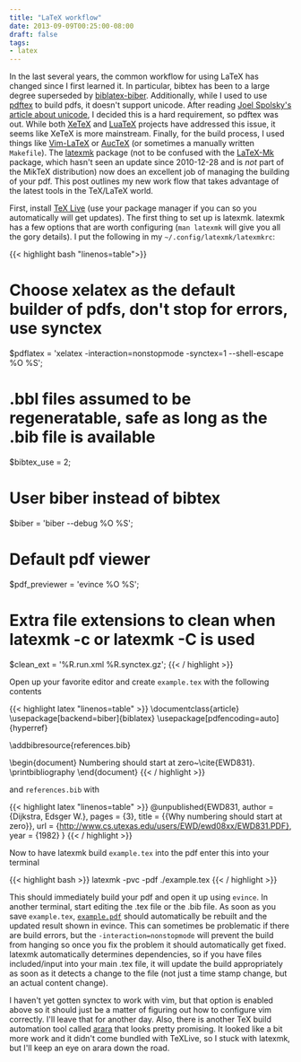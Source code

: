 ```yaml
---
title: "LaTeX workflow"
date: 2013-09-09T00:25:00-08:00
draft: false
tags:
- latex
---
```


In the last several years, the common workflow for using LaTeX has changed
since I first learned it. In particular, bibtex has been to a large degree
superseded by [biblatex-biber](http://biblatex-biber.sourceforge.net/).
Additionally, while I used to use
[pdftex](http://www.tug.org/applications/pdftex/) to build pdfs, it doesn't
support unicode. After reading [Joel Spolsky's article about
unicode](http://www.joelonsoftware.com/articles/Unicode.html), I decided this
is a hard requirement, so pdftex was out. While both
[XeTeX](http://xetex.sourceforge.net/) and [LuaTeX](http://www.luatex.org/)
projects have addressed this issue, it seems like XeTeX is more mainstream.
Finally, for the build process, I used things like
[Vim-LaTeX](http://vim-latex.sourceforge.net/) or
[AucTeX](http://www.gnu.org/software/auctex/) (or sometimes a manually written
`Makefile`). The [latexmk](http://www.ctan.org/pkg/latexmk/) package (not to be
confused with the [LaTeX-Mk](http://latex-mk.sourceforge.net/) package, which
hasn't seen an update since 2010-12-28 and is *not* part of the MikTeX
distribution) now does an excellent job of managing the building of your pdf.
This post outlines my new work flow that takes advantage of the latest tools in
the TeX/LaTeX world.

First, install [TeX Live](http://www.tug.org/texlive/) (use your package
manager if you can so you automatically will get updates). The first thing to
set up is latexmk. latexmk has a few options that are worth configuring (`man
latexmk` will give you all the gory details). I put the following in my
`~/.config/latexmk/latexmkrc`:

{{< highlight bash "linenos=table">}}
# Choose xelatex as the default builder of pdfs, don't stop for errors, use synctex
$pdflatex = 'xelatex -interaction=nonstopmode -synctex=1 --shell-escape %O %S';
# .bbl files assumed to be regeneratable, safe as long as the .bib file is available
$bibtex_use = 2;
# User biber instead of bibtex
$biber = 'biber --debug %O %S';
# Default pdf viewer
$pdf_previewer = 'evince %O %S';
# Extra file extensions to clean when latexmk -c or latexmk -C is used
$clean_ext = '%R.run.xml %R.synctex.gz';
{{< / highlight >}}

Open up your favorite editor and create `example.tex` with the following contents

{{< highlight latex "linenos=table" >}}
\documentclass{article}
\usepackage[backend=biber]{biblatex}
\usepackage[pdfencoding=auto]{hyperref}

\addbibresource{references.bib}

\begin{document}
Numbering should start at zero~\cite{EWD831}.
\printbibliography
\end{document}
{{< / highlight >}}

and `references.bib` with

{{< highlight latex "linenos=table" >}}
@unpublished{EWD831,
  author = {Dijkstra, Edsger W.},
  pages = {3},
  title = {{Why numbering should start at zero}},
  url = {http://www.cs.utexas.edu/users/EWD/ewd08xx/EWD831.PDF},
  year = {1982}
}
{{< / highlight >}}

Now to have latexmk build `example.tex` into the pdf enter this into your terminal

{{< highlight bash >}}
latexmk -pvc -pdf ./example.tex
{{< / highlight >}}

This should immediately build your pdf and open it up using `evince`. In
another terminal, start editing the .tex file or the .bib file. As soon as you
save `example.tex`, [`example.pdf`](/example.pdf) should automatically be
rebuilt and the updated result shown in evince. This can sometimes be
problematic if there are build errors, but the `-interaction=nonstopmode` will
prevent the build from hanging so once you fix the problem it should
automatically get fixed. latexmk automatically determines dependencies, so if
you have files included/input into your main .tex file, it will update the
build appropriately as soon as it detects a change to the file (not just a time
stamp change, but an actual content change).

I haven't yet gotten synctex to work with vim, but that option is enabled above
so it should just be a matter of figuring out how to configure vim correctly.
I'll leave that for another day. Also, there is another TeX build automation
tool called [arara](https://github.com/cereda/arara) that looks pretty
promising. It looked like a bit more work and it didn't come bundled with
TeXLive, so I stuck with latexmk, but I'll keep an eye on arara down the road.
